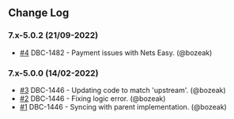 ## Change Log

### 7.x-5.0.2 (21/09-2022)
- [#4](https://github.com/artesis/ding_debt_easy/pull/4) DBC-1482 - Payment issues with Nets Easy. (@bozeak)

### 7.x-5.0.0 (14/02-2022)
- [#3](https://github.com/artesis/ding_debt_easy/pull/3) DBC-1446 - Updating code to match 'upstream'. (@bozeak)
- [#2](https://github.com/artesis/ding_debt_easy/pull/2) DBC-1446 - Fixing logic error. (@bozeak)
- [#1](https://github.com/artesis/ding_debt_easy/pull/1) DBC-1446 - Syncing with parent implementation. (@bozeak)